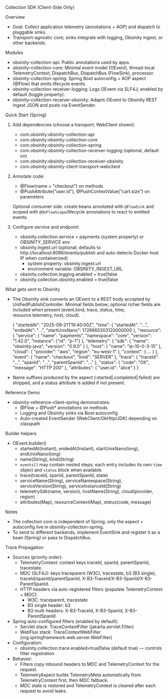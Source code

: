 Collection SDK (Client-Side Only)

Overview
- Goal: Collect application telemetry (annotations + AOP) and dispatch to pluggable sinks.
- Transport-agnostic core; sinks integrate with logging, Obsinity ingest, or other backends.

Modules
- obsinity-collection-api: Public annotations used by apps.
- obsinity-collection-core: Minimal event model (OEvent), thread-local TelemetryContext, DispatchBus, DispatchBus (FlowSink), processor.
- obsinity-collection-spring: Spring Boot autoconfig + AOP aspect (@Flow) that emits lifecycle events.
- obsinity-collection-receiver-logging: Logs OEvent via SLF4J; enabled by default (toggle property).
- obsinity-collection-receiver-obsinity: Adapts OEvent to Obsinity REST ingest JSON and posts via EventSender.

Quick Start (Spring)
1) Add dependencies (choose a transport; WebClient shown):
   - com.obsinity:obsinity-collection-api
   - com.obsinity:obsinity-collection-core
   - com.obsinity:obsinity-collection-spring
   - com.obsinity:obsinity-collection-receiver-logging (optional, default on)
   - com.obsinity:obsinity-collection-receiver-obsinity
   - com.obsinity:obsinity-client-transport-webclient

2) Annotate code:
   - @Flow(name = "checkout") on methods
   - @PushAttribute("user.id"), @PushContextValue("cart.size") on parameters

   Optional consumer side: create beans annotated with `@FlowSink` and scoped with `@OnFlowScope`/lifecycle annotations to react to emitted events.

3) Configure service and endpoint:
   - obsinity.collection.service = payments (system property) or OBSINITY_SERVICE env
   - obsinity.ingest.url (optional; defaults to http://localhost:8086/events/publish and auto-detects Docker host IP when containerized)
     - system property: obsinity.ingest.url
     - environment variable: OBSINITY_INGEST_URL
   - obsinity.collection.logging.enabled = true|false
   - obsinity.collection.obsinity.enabled = true|false

What gets sent to Obsinity
- The Obsinity sink converts an OEvent to a REST body accepted by UnifiedPublishController. Minimal fields below; optional richer fields are included when present (event.kind, trace, status, time, resource.telemetry, host, cloud).

  {
    "startedAt": "2025-09-21T19:40:00Z",
    "time": { "startedAt": "...", "endedAt": "...", "startUnixNano": 1726665303120000000 },
    "resource": {
      "service": { "name": "payments", "namespace": "core", "version": "1.42.0", "instance": {"id": "p-1"} },
      "telemetry": { "sdk": { "name": "obsinity-java", "version": "0.9.0" } },
      "host": { "name": "ip-10-0-3-15" },
      "cloud": { "provider": "aws", "region": "eu-west-1" },
      "context": { ... }
    },
    "event": { "name": "checkout", "kind": "SERVER" },
    "trace": { "traceId": "...", "spanId": "...", "parentSpanId": "..." },
    "status": { "code": "OK", "message": "HTTP 200" },
    "attributes": { "user.id": "alice" }
  }

- Name suffixes produced by the aspect (:started|:completed|:failed) are stripped, and a status attribute is added if not present.

Reference Demo
- obsinity-reference-client-spring demonstrates:
  - @Flow + @Push* annotations on methods
  - Logging and Obsinity sinks via Boot autoconfig
  - Auto-created EventSender (WebClient/OkHttp/JDK) depending on classpath

Builder helpers
- OEvent.builder()
  - startedAt(Instant), endedAt(Instant), startUnixNano(long), endUnixNano(long)
  - name(String), kind(String)
  - `events[]` may contain nested steps; each entry includes its own `time` object and `status` block when available.
  - trace(traceId, spanId, parentSpanId, state)
  - serviceName(String), serviceNamespace(String), serviceVersion(String), serviceInstanceId(String)
  - telemetrySdk(name, version), hostName(String), cloud(provider, region)
  - attributes(Map), resourceContext(Map), status(code, message)

Notes
- The collection core is independent of Spring; only the aspect + autoconfig live in obsinity-collection-spring.
- To send to different backends, implement EventSink and register it as a bean (Spring) or pass to DispatchBus.

Trace Propagation
- Sources (priority order):
  - TelemetryContext: context keys traceId, spanId, parentSpanId, tracestate.
  - MDC (SLF4J): keys traceparent (W3C), tracestate, b3 (B3 single), traceId/spanId/parentSpanId, X-B3-TraceId/X-B3-SpanId/X-B3-ParentSpanId.
  - HTTP headers via auto-registered filters (populate TelemetryContext + MDC):
    - W3C: traceparent, tracestate
    - B3 single header: b3
    - B3 multi headers: X-B3-TraceId, X-B3-SpanId, X-B3-ParentSpanId
- Spring auto-configured filters (enabled by default):
  - Servlet stack: TraceContextFilter (jakarta.servlet.Filter)
  - WebFlux stack: TraceContextWebFilter (org.springframework.web.server.WebFilter)
- Configuration:
  - obsinity.collection.trace.enabled=true|false (default true) — controls filter registration
- Behavior:
  - Filters copy inbound headers to MDC and TelemetryContext for the request.
  - TelemetryAspect builds TelemetryMeta automatically from TelemetryContext first, then MDC fallback.
  - MDC state is restored and TelemetryContext is cleared after each request to avoid leaks.
